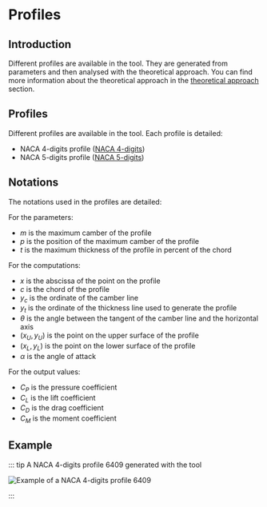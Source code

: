 # Profiles

## Introduction

Different profiles are available in the tool. They are generated from parameters and then analysed with the theoretical approach. You can find more information about the theoretical approach in the [theoretical approach](../theoretical-approach/) section.

## Profiles

Different profiles are available in the tool. Each profile is detailed:

- NACA 4-digits profile ([NACA 4-digits](./naca-4-digits/))
- NACA 5-digits profile ([NACA 5-digits](./naca-5-digits/))

## Notations

The notations used in the profiles are detailed:

For the parameters:
- $m$ is the maximum camber of the profile
- $p$ is the position of the maximum camber of the profile
- $t$ is the maximum thickness of the profile in percent of the chord

For the computations:
- $x$ is the abscissa of the point on the profile
- $c$ is the chord of the profile
- $y_c$ is the ordinate of the camber line
- $y_t$ is the ordinate of the thickness line used to generate the profile
- $\theta$ is the angle between the tangent of the camber line and the horizontal axis
- $(x_U, y_U)$ is the point on the upper surface of the profile
- $(x_L, y_L)$ is the point on the lower surface of the profile
- $\alpha$ is the angle of attack

For the output values:
- $C_P$ is the pressure coefficient
- $C_L$ is the lift coefficient
- $C_D$ is the drag coefficient
- $C_M$ is the moment coefficient

## Example

::: tip A NACA 4-digits profile 6409 generated with the tool

![Example of a NACA 4-digits profile 6409](/airfoil/profile.png)

:::